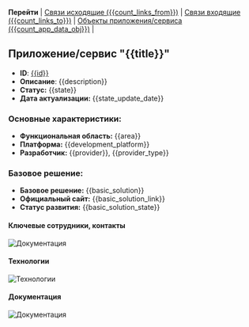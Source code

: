 **Перейти** 
| [Связи исходящие ({{count_links_from}})](/entities/links/OutgoingLinksFilteredBy_SystemID?id={{id}}) 
| [Связи входящие ({{count_links_to}})](/entities/links/IncomingLinksFilteredBy_SystemID?id={{id}}) 
| [Объекты приложения/сервиса ({{count_app_data_obj}})](/entities/ApplicationDataObjects/filteredBy_SystemID?SystemID={{id}}) |

## Приложение/сервис "{{title}}"
- **ID**: [{{id}}]({{id_link}})
- **Описание**: {{description}}
- **Статус:** {{state}}
- **Дата актуализации:** {{state_update_date}}

### Основные характеристики:
- **Функциональная область:** {{area}}
- **Платформа:** {{development_platform}}
- **Разработчик:** {{provider}}, {{provider_type}}

### Базовое решение:
- **Базовое решение:** {{basic_solution}}
- **Официальный сайт:** {{basic_solution_link}}
- **Статус развития:** {{basic_solution_state}}

#### Ключевые сотрудники, контакты

![Документация](@document/Application.doc.KeyContacts?component={{id}})

#### Технологии
![Технологии](@document/Application.doc.ApplicationTechnologies?component={{id}})

#### Документация

![Документация](@document/Application.doc.ApplicationDocs?component={{id}})